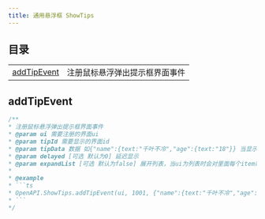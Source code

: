 ```yaml
---
title: 通用悬浮框 ShowTips
---
```


## 目录

|                             |                                |
| --------------------------- | ------------------------------ |
| [addTipEvent](#addtipevent) | 注册鼠标悬浮弹出提示框界面事件 |

## addTipEvent

```ts [ts]
/**
* 注册鼠标悬浮弹出提示框界面事件
* @param ui 需要注册的界面ui
* @param tipId 需要显示的界面id
* @param tipData 数据 如{"name":{text:"千叶不冷","age":{text:"18"}} 当显示提示框时会自动匹配到提示框界面中相同名字的组件并赋值
* @param delayed [可选 默认为0] 延迟显示
* @param expandList [可选 默认为false] 展开列表，当ui为列表时会对里面每个item赋予data.tip的值，即tipData = data.tip
* 
* @example
* ```ts
* OpenAPI.ShowTips.addTipEvent(ui, 1001, {"name":{text:"千叶不冷","age":{text:"18"}}}, 1000, false)
* ```
*/
```
